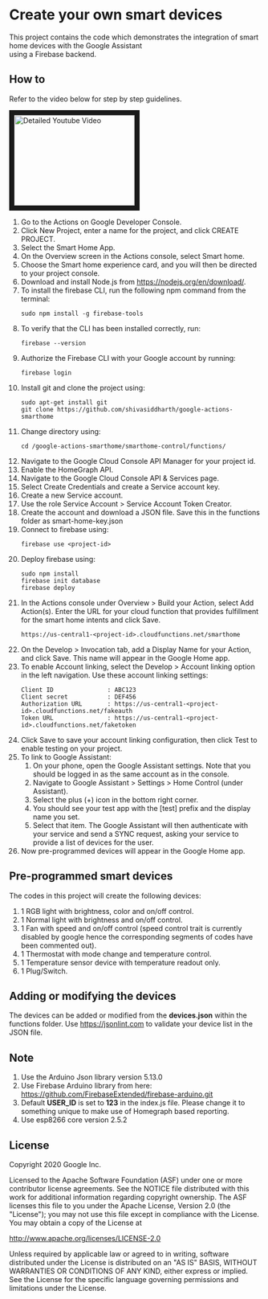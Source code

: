 # Create your own smart devices  

This project contains the code which demonstrates the integration of smart home devices with the Google Assistant  
using a Firebase backend.

## How to  

Refer to the video below for step by step guidelines.    

<a href="http://www.youtube.com/watch?feature=player_embedded&v=e1C5WIfZ89s
" target="_blank"><img src="http://img.youtube.com/vi/e1C5WIfZ89s/0.jpg"
alt="Detailed Youtube Video" width="240" height="180" border="10" /></a>   


1. Go to the Actions on Google Developer Console.    
2. Click New Project, enter a name for the project, and click CREATE PROJECT.     
3. Select the Smart Home App.     
4. On the Overview screen in the Actions console, select Smart home.   
5. Choose the Smart home experience card, and you will then be directed to your project console.   
6. Download and install Node.js from https://nodejs.org/en/download/.   
7. To install the firebase CLI, run the following npm command from the terminal:
   ```    
   sudo npm install -g firebase-tools   
   ```   
8. To verify that the CLI has been installed correctly, run:   
   ```   
   firebase --version     
   ```   
9. Authorize the Firebase CLI with your Google account by running:   
   ```    
   firebase login    
   ```   
10. Install git and clone the project using:   
    ```   
    sudo apt-get install git   
    git clone https://github.com/shivasiddharth/google-actions-smarthome   
    ```   
11. Change directory using:   
    ```   
    cd /google-actions-smarthome/smarthome-control/functions/   
    ```   
12. Navigate to the Google Cloud Console API Manager for your project id.    
13. Enable the HomeGraph API.   
14. Navigate to the Google Cloud Console API & Services page.      
15. Select Create Credentials and create a Service account key.   
16. Create a new Service account.   
17. Use the role Service Account > Service Account Token Creator.    
18. Create the account and download a JSON file. Save this in the functions folder as smart-home-key.json   
19. Connect to firebase using:   
    ```   
    firebase use <project-id>   
    ```   
20. Deploy firebase using:   
    ```   
    sudo npm install   
    firebase init database    
    firebase deploy   
    ```   
21. In the Actions console under Overview > Build your Action, select Add Action(s). Enter the URL for your cloud function that provides fulfillment for  the smart home intents and click Save.   
    ```   
    https://us-central1-<project-id>.cloudfunctions.net/smarthome   
    ```   
22. On the Develop > Invocation tab, add a Display Name for your Action, and click Save. This name will appear in the Google Home app.   
23. To enable Account linking, select the Develop > Account linking option in the left navigation. Use these account linking settings:   
    ```   
    Client ID               : ABC123   
    Client secret           : DEF456
    Authorization URL       : https://us-central1-<project-id>.cloudfunctions.net/fakeauth  
    Token URL               : https://us-central1-<project-id>.cloudfunctions.net/faketoken   
    ```
24. Click Save to save your account linking configuration, then click Test to enable testing on your project.   
25. To link to Google Assistant:  
    1. On your phone, open the Google Assistant settings. Note that you should be logged in as the same account as in the console.   
    2. Navigate to Google Assistant > Settings > Home Control (under Assistant).   
    3. Select the plus (+) icon in the bottom right corner.   
    4. You should see your test app with the [test] prefix and the display name you set.   
    5. Select that item. The Google Assistant will then authenticate with your service and send a SYNC request, asking your service to provide a list of devices for the user.   
26. Now pre-programmed devices will appear in the Google Home app.   

## Pre-programmed smart devices   

The codes in this project will create the following devices:  
1. 1 RGB light with brightness, color and on/off control.    
2. 1 Normal light with brightness and on/off control.  
3. 1 Fan with speed and on/off control (speed control trait is currently disabled by google hence the corresponding segments of codes have been commented out).   
4. 1 Thermostat with mode change and temperature control.  
5. 1 Temperature sensor device with temperature readout only.  
6. 1 Plug/Switch.     

## Adding or modifying the devices     

The devices can be added or modified from the **devices.json** within the functions folder.  Use https://jsonlint.com to validate your device list in the JSON file.      

## Note

1. Use the Arduino Json library version 5.13.0
2. Use Firebase Arduino library from here: https://github.com/FirebaseExtended/firebase-arduino.git   
3. Default **USER_ID**  is set to **123** in the index.js file. Please change it to something unique to make use of Homegraph based reporting.    
4. Use esp8266 core version 2.5.2  



## License
Copyright 2020 Google Inc.

Licensed to the Apache Software Foundation (ASF) under one or more contributor license agreements. See the NOTICE file distributed with this work for additional information regarding copyright ownership. The ASF licenses this file to you under the Apache License, Version 2.0 (the "License"); you may not use this file except in compliance with the License. You may obtain a copy of the License at

http://www.apache.org/licenses/LICENSE-2.0

Unless required by applicable law or agreed to in writing, software distributed under the License is distributed on an "AS IS" BASIS, WITHOUT WARRANTIES OR CONDITIONS OF ANY KIND, either express or implied. See the License for the specific language governing permissions and limitations under the License.
